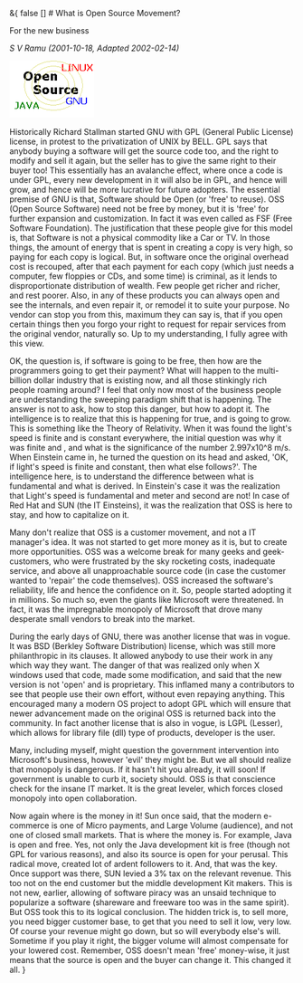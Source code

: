 &{<nil> false <nil> <nil> [] <nil> <nil> <nil> <nil> # What is Open Source Movement?

For the new business

*S V Ramu (2001-10-18, Adapted 2002-02-14)*

![GNU and GPL](/assets/images/What%20is%20Open%20Source%20Movement/fed19aa0547ffebbf67363ad7e1b76b2.jpg)

Historically Richard Stallman started GNU with GPL (General Public License) license, in protest to the privatization of UNIX by BELL. GPL says that anybody buying a software will get the source code too, and the right to modify and sell it again, but the seller has to give the same right to their buyer too! This essentially has an avalanche effect, where once a code is under GPL, every new development in it will also be in GPL, and hence will grow, and hence will be more lucrative for future adopters. The essential premise of GNU is that, Software should be Open (or 'free' to reuse). OSS (Open Source Software) need not be free by money, but it is 'free' for further expansion and customization. In fact it was even called as FSF (Free Software Foundation). The justification that these people give for this model is, that Software is not a physical commodity like a Car or TV. In those things, the amount of energy that is spent in creating a copy is very high, so paying for each copy is logical. But, in software once the original overhead cost is recouped, after that each payment for each copy (which just needs a computer, few floppies or CDs, and some time) is criminal, as it lends to disproportionate distribution of wealth. Few people get richer and richer, and rest poorer. Also, in any of these products you can always open and see the internals, and even repair it, or remodel it to suite your purpose. No vendor can stop you from this, maximum they can say is, that if you open certain things then you forgo your right to request for repair services from the original vendor, naturally so. Up to my understanding, I fully agree with this view.

OK, the question is, if software is going to be free, then how are the programmers going to get their payment? What will happen to the multi-billion dollar industry that is existing now, and all those stinkingly rich people roaming around? I feel that only now most of the business people are understanding the sweeping paradigm shift that is happening. The answer is not to ask, how to stop this danger, but how to adopt it. The intelligence is to realize that this is happening for true, and is going to grow. This is something like the Theory of Relativity. When it was found the light's speed is finite and is constant everywhere, the initial question was why it was finite and , and what is the significance of the number 2.997x10^8 m/s. When Einstein came in, he turned the question on its head and asked, 'OK, if light's speed is finite and constant, then what else follows?'. The intelligence here, is to understand the difference between what is fundamental and what is derived. In Einstein's case it was the realization that Light's speed is fundamental and meter and second are not! In case of Red Hat and SUN (the IT Einsteins), it was the realization that OSS is here to stay, and how to capitalize on it.

Many don't realize that OSS is a customer movement, and not a IT manager's idea. It was not started to get more money as it is, but to create more opportunities. OSS was a welcome break for many geeks and geek-customers, who were frustrated by the sky rocketing costs, inadequate service, and above all unapproachable source code (in case the customer wanted to 'repair' the code themselves). OSS increased the software's reliability, life and hence the confidence on it. So, people started adopting it in millions. So much so, even the giants like Microsoft were threatened. In fact, it was the impregnable monopoly of Microsoft that drove many desperate small vendors to break into the market.

During the early days of GNU, there was another license that was in vogue. It was BSD (Berkley Software Distribution) license, which was still more philanthropic in its clauses. It allowed anybody to use their work in any which way they want. The danger of that was realized only when X windows used that code, made some modification, and said that the new version is not 'open' and is proprietary. This inflamed many a contributors to see that people use their own effort, without even repaying anything. This encouraged many a modern OS project to adopt GPL which will ensure that newer advancement made on the original OSS is returned back into the community. In fact another license that is also in vogue, is LGPL (Lesser), which allows for library file (dll) type of products, developer is the user.

Many, including myself, might question the government intervention into Microsoft's business, however 'evil' they might be. But we all should realize that monopoly is dangerous. If it hasn't hit you already, it will soon! If government is unable to curb it, society should. OSS is that conscience check for the insane IT market. It is the great leveler, which forces closed monopoly into open collaboration.

Now again where is the money in it! Sun once said, that the modern e-commerce is one of Micro payments, and Large Volume (audience), and not one of closed small markets. That is where the money is. For example, Java is open and free. Yes, not only the Java development kit is free (though not GPL for various reasons), and also its source is open for your perusal. This radical move, created lot of ardent followers to it. And, that was the key. Once support was there, SUN levied a 3% tax on the relevant revenue. This too not on the end customer but the middle development Kit makers. This is not new, earlier, allowing of software piracy was an unsaid technique to popularize a software (shareware and freeware too was in the same spirit). But OSS took this to its logical conclusion. The hidden trick is, to sell more, you need bigger customer base, to get that you need to sell it low, very low. Of course your revenue might go down, but so will everybody else's will. Sometime if you play it right, the bigger volume will almost compensate for your lowered cost. Remember, OSS doesn't mean 'free' money-wise, it just means that the source is open and the buyer can change it. This changed it all.
}
